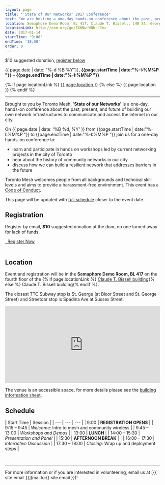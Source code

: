 ```yaml
---
layout: page
title: "'State of Our Networks' 2017 Conference"
text: 'We are hosting a one-day hands-on conference about the past, present, and future of building our own network infrastructures to access the internet in our city.'
location: Semaphore Demo Room, BL 417, Claude T. Bissell, 140 St. George St  
locationLink: http://osm.org/go/ZX6Bw~WNh--?m=
date: 2017-01-14
startTime: '9:00'
endTime: '18:00'
order: 0
---
```


<div class="event-time-location">
  <div class="event-meta">
    <i class="icon fa fa-ticket" aria-hidden="true"></i>
    <p class="event-cost">$10 suggested donation, <a href="#registration">register below</a>
    </p>
  </div>
  <div class="event-meta">
    <i class="icon fa fa-calendar-o" aria-hidden="true"></i>
    <p class="event-time">{{ page.date | date: "%-d %B %Y"}}, <strong>{{page.startTime | date:"%-I:%M%P "}}</strong> – <strong>{{page.endTime | date:"%-I:%M%P "}}</strong></p>
  </div>
  <div class="event-meta">
    <i class="icon fa fa-map-marker" aria-hidden="true"></i>
    <p class="event-location">
    {% if page.locationLink %}
      <a href="{{page.locationLink}}" target="_blank">{{ page.location }}</a> <!--_-->
    {% else %}
      {{ page.location }}
    {% endif %}
    </p>
  </div>
</div>

***

Brought to you by Toronto Mesh, '**State of our Networks**' is a one-day, hands-on conference about the past, present, and future of building our own network infrastructures to communicate and access the internet in our city.

On {{ page.date | date: '%B %d, %Y' }} from {{page.startTime | date:"%-I:%M%P "}} to {{page.endTime | date:"%-I:%M%P "}} join us for a one-day hands-on conference to:

- learn and participate in hands on workshops led by current networking projects in the city of Toronto
- hear about the history of community networks in our city
- discuss how we can build a resilient network that addresses barriers in the future

Toronto Mesh welcomes people from all backgrounds and technical skill levels and aims to provide a harassment-free environment. This event has a [Code of Conduct](https://tomesh.net/code-of-conduct/).

This page will be updated with [full schedule](#schedule) closer to the event date.

## Registration

Register by email, **$10** suggested donation at the door, no one turned away for lack of funds.

<div class="">
  <a class="button" href="mailto:{{ site.email }}?subject=State of Our Networks Registration" role="link"><i class="fa fa-ticket" aria-hidden="true"></i>&nbsp;&nbsp;Register Now</a>
</div>

<br />

## Location

Event and registration will be in the **Semaphore Demo Room, BL 417** on the fourth floor of the {% if page.locationLink %} <a href="{{page.locationLink}}" target="_blank">Claude T. Bissell building</a><!--_-->{% else %} Claude T. Bissell building{% endif %}.

The closest TTC Subway stop is St. George (at Bloor Street and St. George Street) and Streetcar stop is Spadina Ave at Sussex Street.

<iframe width='100%' height='250px' frameBorder='0' src='https://a.tiles.mapbox.com/v4/dcwalk.27eme78b/attribution,zoompan,zoomwheel.html?access_token=pk.eyJ1IjoiZGN3YWxrIiwiYSI6ImNpZ3NzaWljdzA1ajdzeGtudTNzM3NnanYifQ.kA_-f8oD-sPwjPXfqcv1og'></iframe>

The venue is an accessible space, for more details please see the <a href="http://www.ace.utoronto.ca/website/accessibility/building_data/bl.pdf" target="_blank">building information sheet</a>.<!--_-->


## Schedule

| Start Time | Session |
| --- | --- | --- |
| 9:00 | **REGISTRATION OPENS** |
| 9:15 &ndash; 9:45 | _Welcome_: Intro to mesh and community wireless |
| 9:45 &ndash; 13:00 | _Workshops and Demos_ |
| 13:00 | **LUNCH** |
| 14:00 &ndash; 15:30 | _Presentation and Panel_ |
| 15:30 | **AFTERNOON BREAK** |  |
| 16:00 &ndash; 17:30 | _Interactive Discussion_ |
| 17:30 &ndash; 18:00 | _Closing_: Wrap up and deployment steps |  

<br />

***

For more information or if you are interested in volunteering, email us at [{{ site.email }}](mailto:{{ site.email }})!
